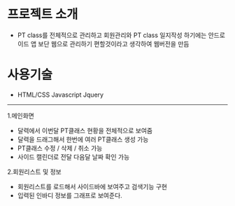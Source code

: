 # 프로젝트 소개

- PT class를 전체적으로 관리하고 회원관리와 PT class 일지작성 하기에는 안드로이드 앱 보단 웹으로 관리하기 편할것이라고 생각하여 
  웹버전을 만듬
  
 # 사용기술 
 
 - HTML/CSS Javascript Jquery 
 
 -----
 
 1.메인화면

- 달력에서 이번달 PT클래스 현황을 전체적으로 보여줌
- 달력을 드래그해서 한번에 여러 PT클래스 생성 가능
- PT클래스 수정 / 삭제 / 취소 가능
- 사이드 캘린더로 전달 다음달 날짜 확인 가능

2.회원리스트 및 정보

- 회원리스트를 로드해서 사이드바에 보여주고 검색기능 구현
- 입력된 인바디 정보를 그래프로 보여준다.
